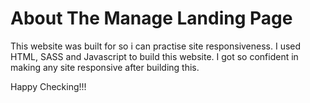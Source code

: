 # About The Manage Landing Page

This website was built for so i can practise site responsiveness. I used HTML, SASS and Javascript to build this website. I got so confident in making any site responsive after building this.

Happy Checking!!!
